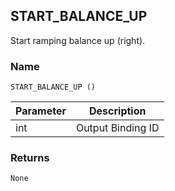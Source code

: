 ## START\_BALANCE\_UP

Start ramping balance up (right).


### Name

`START_BALANCE_UP ()`


| Parameter | Description       |
| --------- | ----------------- |
| int       | Output Binding ID |


### Returns

`None`